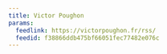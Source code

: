 ```yaml
---
title: Victor Poughon
params:
  feedlink: https://victorpoughon.fr/rss/
  feedid: f38866ddb475bf66051fec77482e076c
---
```

